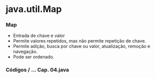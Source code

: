 # java.util.Map

### Map

- Entrada de chave e valor
- Permite valores repetidos, mas não permite repetição de chave.
- Permite adição, busca por chave ou valor, atualização, remoção e navegação.
- Pode ser ordenado.

### Códigos / ... Cap. 04.java
